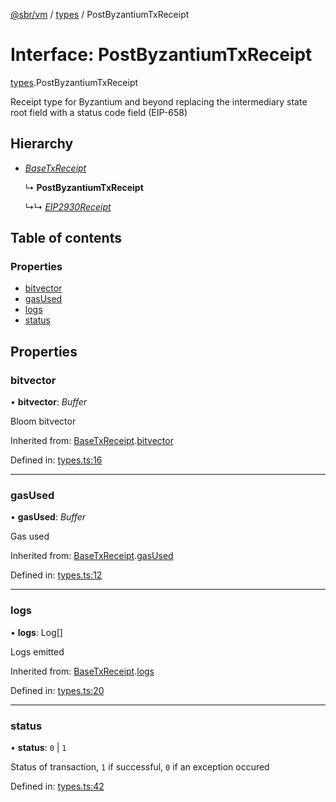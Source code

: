 [@sbr/vm](../README.md) / [types](../modules/types.md) / PostByzantiumTxReceipt

# Interface: PostByzantiumTxReceipt

[types](../modules/types.md).PostByzantiumTxReceipt

Receipt type for Byzantium and beyond replacing the intermediary
state root field with a status code field (EIP-658)

## Hierarchy

* [*BaseTxReceipt*](types.basetxreceipt.md)

  ↳ **PostByzantiumTxReceipt**

  ↳↳ [*EIP2930Receipt*](types.eip2930receipt.md)

## Table of contents

### Properties

- [bitvector](types.postbyzantiumtxreceipt.md#bitvector)
- [gasUsed](types.postbyzantiumtxreceipt.md#gasused)
- [logs](types.postbyzantiumtxreceipt.md#logs)
- [status](types.postbyzantiumtxreceipt.md#status)

## Properties

### bitvector

• **bitvector**: *Buffer*

Bloom bitvector

Inherited from: [BaseTxReceipt](types.basetxreceipt.md).[bitvector](types.basetxreceipt.md#bitvector)

Defined in: [types.ts:16](https://github.com/siliconswampio/sbr-vm/blob/master/lib/types.ts#L16)

___

### gasUsed

• **gasUsed**: *Buffer*

Gas used

Inherited from: [BaseTxReceipt](types.basetxreceipt.md).[gasUsed](types.basetxreceipt.md#gasused)

Defined in: [types.ts:12](https://github.com/siliconswampio/sbr-vm/blob/master/lib/types.ts#L12)

___

### logs

• **logs**: Log[]

Logs emitted

Inherited from: [BaseTxReceipt](types.basetxreceipt.md).[logs](types.basetxreceipt.md#logs)

Defined in: [types.ts:20](https://github.com/siliconswampio/sbr-vm/blob/master/lib/types.ts#L20)

___

### status

• **status**: ``0`` \| ``1``

Status of transaction, `1` if successful, `0` if an exception occured

Defined in: [types.ts:42](https://github.com/siliconswampio/sbr-vm/blob/master/lib/types.ts#L42)
